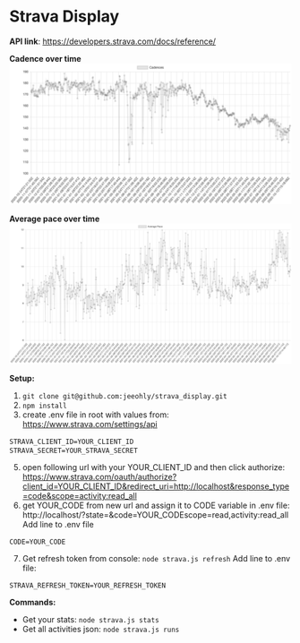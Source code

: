 # Strava Display

**API link**: https://developers.strava.com/docs/reference/

**Cadence over time**
![image](./charts/cadence_over_time.png)

**Average pace over time**
![image](./charts/avg_pace_over_time.png)

**Setup:**
1. `git clone git@github.com:jeeohly/strava_display.git`
2. `npm install`
3. create .env file in root with values from: https://www.strava.com/settings/api<br>
```
STRAVA_CLIENT_ID=YOUR_CLIENT_ID
STRAVA_SECRET=YOUR_STRAVA_SECRET
```
5. open following url with your YOUR_CLIENT_ID and then click authorize:
https://www.strava.com/oauth/authorize?client_id=YOUR_CLIENT_ID&redirect_uri=http://localhost&response_type=code&scope=activity:read_all
6. get YOUR_CODE from new url and assign it to CODE variable in .env file:
http://localhost/?state=&code=YOUR_CODEscope=read,activity:read_all<br>
Add line to .env file
```
CODE=YOUR_CODE
```
7. Get refresh token from console:
`node strava.js refresh`
Add line to .env file: 
```
STRAVA_REFRESH_TOKEN=YOUR_REFRESH_TOKEN
```

**Commands:**
- Get your stats:
`node strava.js stats`
- Get all activities json:
`node strava.js runs`




